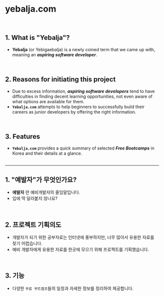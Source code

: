 # yebalja.com

<br>



## 1. What is "Yebalja"?

- **Yebalja** (or Yebigaebalja) is a newly coined term that we came up with, meaning an ***aspiring software developer***.
<br>


## 2. Reasons for initiating this project

- Due to excess information, ***aspiring software developers*** tend to have difficulties in finding decent learning opportunities, not even aware of what options are available for them.
- **`Yebalja.com`** attempts to help beginners to successfully build their careers as junior developers by offering the right information.
<br>


## 3. Features

- **`Yebalja.com`** provides a quick summary of selected ***Free Bootcamps*** in Korea and their details at a glance.
<br><br>


------



## 1. "예발자"가 무엇인가요?

- **예발자** 란 예비개발자의 줄임말입니다.
- 입에 딱 달라붙지 않나요?
<br>


## 2. 프로젝트 기획의도

- 개발자가 되기 위한 공부자료는 인터넷에 풍부하지만, 너무 많아서 유용한 자료를 찾기 어렵습니다.
- 예비 개발자에게 유용한 자료를 한곳에 모으기 위해 프로젝트를 기획했습니다.
<br>


## 3. 기능

-  다양한 `무료 부트캠프`들의 일정과 자세한 정보를 정리하여 제공합니다. 
<br>
